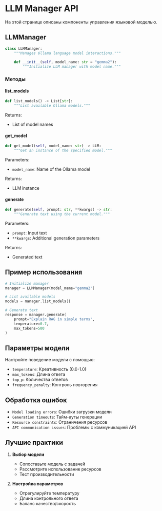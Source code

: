 # LLM Manager API

На этой странице описаны компоненты управления языковой моделью.

## LLMManager

```python
class LLMManager:
    """Manages Ollama language model interactions."""
    
    def __init__(self, model_name: str = "gemma2"):
        """Initialize LLM manager with model name."""
```

### Методы

#### list_models
```python
def list_models() -> List[str]:
    """List available Ollama models."""
```

Returns:
- List of model names

#### get_model
```python
def get_model(self, model_name: str) -> LLM:
    """Get an instance of the specified model."""
```

Parameters:
- `model_name`: Name of the Ollama model

Returns:
- LLM instance

#### generate
```python
def generate(self, prompt: str, **kwargs) -> str:
    """Generate text using the current model."""
```

Parameters:
- `prompt`: Input text
- `**kwargs`: Additional generation parameters

Returns:
- Generated text

## Пример использования

```python
# Initialize manager
manager = LLMManager(model_name="gemma2")

# List available models
models = manager.list_models()

# Generate text
response = manager.generate(
    prompt="Explain RAG in simple terms",
    temperature=0.7,
    max_tokens=500
)
```

## Параметры модели

Настройте поведение модели с помощью:

- `temperature`: Креативность (0.0-1.0)
- `max_tokens`: Длина ответа
- `top_p`: Количества ответов
- `frequency_penalty`: Контроль повторения

## Обработка ошибок

- `Model loading errors`: Ошибки загрузки модели
- `Generation timeouts`: Тайм-ауты генерации
- `Resource constraints`: Ограничения ресурсов
- `API communication issues`: Проблемы с коммуникацией API

## Лучшие практики

1. **Выбор модели**
   - Сопоставьте модель с задачей
   - Рассмотрите использование ресурсов
   - Тест производительности

2. **Настройка параметров**
   - Отрегулируйте температуру
   - Длина контрольного ответа
   - Баланс качество/скорость

